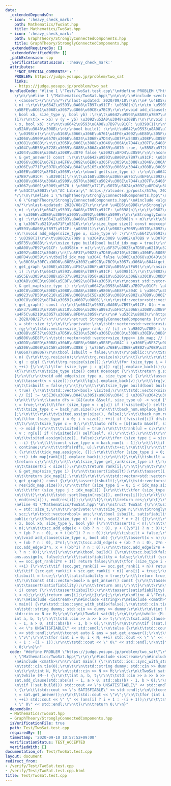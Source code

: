 ```yaml
---
data:
  _extendedDependsOn:
  - icon: ':heavy_check_mark:'
    path: Mathematics/TwoSat.hpp
    title: Mathematics/TwoSat.hpp
  - icon: ':heavy_check_mark:'
    path: GraphTheory/StronglyConnectedComponents.hpp
    title: GraphTheory/StronglyConnectedComponents.hpp
  _extendedRequiredBy: []
  _extendedVerifiedWith: []
  _pathExtension: cpp
  _verificationStatusIcon: ':heavy_check_mark:'
  attributes:
    '*NOT_SPECIAL_COMMENTS*': ''
    PROBLEM: https://judge.yosupo.jp/problem/two_sat
    links:
    - https://judge.yosupo.jp/problem/two_sat
  bundledCode: "#line 1 \"Test/TwoSat.test.cpp\"\n#define PROBLEM \"https://judge.yosupo.jp/problem/two_sat\"\
    \r\n\r\n#line 1 \"Mathematics/TwoSat.hpp\"\n\n\n\r\n#include <vector>\r\n#include\
    \ <cassert>\r\n\r\n/*\r\nlast-updated: 2020/09/10\r\n\r\n# \u4ED5\u69D8\r\nTwoSat(size_type\
    \ n) :\r\n\t\u6642\u9593\u8A08\u7B97\u91CF: \u0398(n)\r\n\tn \u5909\u6570\u3092\
    \u5BFE\u8C61\u3068\u3057\u3066\u69CB\u7BC9\r\n\r\nvoid add_clause(size_type x,\
    \ bool xb, size_type y, bool yb) :\r\n\t\u6642\u9593\u8A08\u7B97\u91CF: \u0398\
    (1)\r\n\t(x = xb) v (y = yb) \u3092\u52A0\u3048\u308B\r\n\r\nvoid add_clause(size_type\
    \ x, bool xb) :\r\n\t\u6642\u9593\u8A08\u7B97\u91CF: \u0398(1)\r\n\tx = xb \u3092\
    \u52A0\u3048\u308B\r\n\r\nbool build() :\r\n\t\u6642\u9593\u8A08\u7B97\u91CF:\
    \ \u0398(n)\r\n\t\u5168\u3066\u306E\u6761\u4EF6\u3092\u6E80\u305F\u3059\u3088\u3046\
    \u306A\u5909\u6570\u306E\u5024\u306E\u7D44\u307F\u5408\u308F\u305B\u3092\u6C42\
    \u3081\u308B\r\n\t\u305D\u306E\u3088\u3046\u306A\u7D44\u307F\u5408\u308F\u305B\
    \u304C\u5B58\u5728\u3059\u308B\u306A\u3089\u3070 true, \u5B58\u5728\u3057\u306A\
    \u3044\u306E\u306A\u3089\u3070 false \u3092\u8FD4\u3059\r\n\r\nconst std::vector<bool>\
    \ & get_answer() const :\r\n\t\u6642\u9593\u8A08\u7B97\u91CF: \u0398(1)\r\n\t\u5168\
    \u3066\u306E\u6761\u4EF6\u3092\u6E80\u305F\u3059\u3088\u3046\u306A\u5909\u6570\
    \u306E\u771F\u507D\u5024\u304C\u5165\u3063\u3066\u3044\u308B\u30C6\u30FC\u30D6\
    \u30EB\u3092\u8FD4\u3059\r\n\r\nbool get(size_type i) :\r\n\t\u6642\u9593\u8A08\
    \u7B97\u91CF: \u0398(1)\r\n\t\u5168\u3066\u306E\u6761\u4EF6\u3092\u6E80\u305F\u3059\
    \u3088\u3046\u306A\u5909\u6570\u306E\u5024\u306E\u7D44\u307F\u5408\u308F\u305B\
    \u3067\u3001\u5909\u6570 i \u306E\u771F\u507D\u5024\u3092\u8FD4\u3059\r\n\r\n\
    # \u53C2\u8003\r\n\"AC Library\" https://atcoder.jp/posts/517m, 2020/09/10\r\n\
    */\r\n\r\n#line 1 \"GraphTheory/StronglyConnectedComponents.hpp\"\n\n\n\r\n#line\
    \ 6 \"GraphTheory/StronglyConnectedComponents.hpp\"\n#include <algorithm>\r\n\r\
    \n/*\r\nlast-updated: 2020/08/27\r\n\r\n# \u4ED5\u69D8\r\nStronglyConnectedComponents(size_type\
    \ n) :\r\n\t\u6642\u9593\u8A08\u7B97\u91CF: \u0398(n)\r\n\t\u9802\u70B9\u6570\u304C\
    \ n \u306E\u30B0\u30E9\u30D5\u3092\u6E96\u5099\r\n\r\nStronglyConnectedComponentx(std::vector<std::vector<size_type>>\
    \ g) :\r\n\t\u6642\u9593\u8A08\u7B97\u91CF: \u0398(n + m)\r\n\t\u30B0\u30E9\u30D5\
    \ g \u3067\u521D\u671F\u5316\r\n\r\nsize_type size() const noexcept :\r\n\t\u6642\
    \u9593\u8A08\u7B97\u91CF: \u0398(1)\r\n\t\u9802\u70B9\u6570\u3092\u8FD4\u3059\r\
    \n\r\nvoid add_edge(size_type u, size_type v) :\r\n\t\u6642\u9593\u8A08\u7B97\u91CF\
    : \u0398(1)\r\n\t\u9802\u70B9 u \u304B\u3089 \u9802\u70B9 v \u3078\u8FBA\u3092\
    \u5F35\u308B\r\n\r\nsize_type build(bool build_idx_map = true)\r\n\t\u6642\u9593\
    \u8A08\u7B97\u91CF: \u0398(n + m)\r\n\t\u5F37\u9023\u7D50\u6210\u5206\u5206\u89E3\
    \u3092\u884C\u3046\r\n\t\u5F37\u9023\u7D50\u6210\u5206\u306E\u500B\u6570\u3092\
    \u8FD4\u3059\r\n\tbuild_idx_map \u304C false \u306E\u3068\u304D\u306F idx_map\
    \ \u30C6\u30FC\u30D6\u30EB\u3092\u69CB\u7BC9\u3057\u306A\u3044(get_map \u3084\
    \ get_graph \u306E\u52D5\u4F5C\u306F\u672A\u5B9A\u7FA9)\r\n\r\nsize_type get_rank(size_type\
    \ i) :\r\n\t\u6642\u9593\u8A08\u7B97\u91CF: \u0398(1)\r\n\t\u9802\u70B9 i \u304C\
    \u5C5E\u3059\u308B\u5F37\u9023\u7D50\u6210\u5206\u306E\u30C8\u30DD\u30ED\u30B8\
    \u30AB\u30EB\u9806\u5E8F\u3092\u8FD4\u3059\r\n\r\nconst std::vetor<size_type>\
    \ & get_map(size_type i) :\r\n\t\u6642\u9593\u8A08\u7B97\u91CF: \u0398(1)\r\n\t\
    \u30C8\u30DD\u30ED\u30B8\u30AB\u30EB\u9806\u5E8F\u304C i \u3067\u3042\u308B\u5F37\
    \u9023\u7D50\u6210\u5206\u306B\u5C5E\u3059\u308B\u9802\u70B9\u306E\u30EA\u30B9\
    \u30C8\u3092\u8FD4\u3059(\u6607\u9806)\r\n\r\nstd::vector<std::vector<size_type>>\
    \ get_graph() const :\r\n\t\u6642\u9593\u8A08\u7B97\u91CF: O(n + m log m)\r\n\t\
    \u5F37\u9023\u7D50\u6210\u5206\u5206\u89E3\u5F8C\u306E\u30B0\u30E9\u30D5\u3092\
    \u4F5C\u6210\u3057\u3066\u8FD4\u3059\r\n\r\n# \u53C2\u8003\r\nhttps://mathtrain.jp/kyorenketsu,\
    \ 2020/08/27\r\n*/\r\n\r\nstruct StronglyConnectedComponents {\r\n\tusing size_type\
    \ = std::size_t;\r\n\t\r\nprivate:\r\n\tstd::vector<std::vector<size_type>> g,\
    \ rg;\r\n\tstd::vector<size_type> rank; // [i] := \u9802\u70B9 i \u304C\u5C5E\u3059\
    \u308B\u5F37\u9023\u7D50\u6210\u5206\u306E\u30C8\u30DD\u30ED\u30B8\u30AB\u30EB\
    \u9806\u5E8F\r\n\tstd::vector<std::vector<size_type>> idx_map; // [i][j] := \u30C8\
    \u30DD\u30ED\u30B8\u30AB\u30EB\u9806\u5E8F\u304C i \u306E\u5F37\u9023\u7D50\u6210\
    \u5206\u306B\u5C5E\u3059\u308B j \u756A\u76EE\u306E\u9802\u70B9\u306E\u756A\u53F7\
    (\u6607\u9806)\r\n\tbool isbuilt = false;\r\n\t\r\npublic:\r\n\tStronglyConnectedComponents(size_type\
    \ n) {\r\n\t\tg.resize(n);\r\n\t\trg.resize(n);\r\n\t}\r\n\t\r\n\tStronglyConnectedComponents(std::vector<std::vector<size_type>>\
    \ g) : g(g) {\r\n\t\trg.resize(size());\r\n\t\tfor (size_type i = 0; i < size();\
    \ ++i) {\r\n\t\t\tfor (size_type j : g[i]) rg[j].emplace_back(i);\r\n\t\t}\r\n\
    \t}\r\n\t\r\n\tsize_type size() const noexcept {\r\n\t\treturn g.size();\r\n\t\
    }\r\n\t\r\n\tvoid add_edge(size_type u, size_type v) {\r\n\t\tassert(u < size());\r\
    \n\t\tassert(v < size());\r\n\t\tg[u].emplace_back(v);\r\n\t\trg[v].emplace_back(u);\r\
    \n\t\tisbuilt = false;\r\n\t}\r\n\t\r\n\tsize_type build(bool build_idx_map =\
    \ true) {\r\n\t\tstd::vector<bool> visited;\r\n\t\tstd::vector<size_type> back_num;\
    \ // [i] := \u5E30\u308A\u304C\u3051\u9806\u304C i \u3067\u3042\u308B\u9802\u70B9\
    \r\n\t\t\r\n\t\tauto dfs = [&](auto &&self, size_type u) -> void {\r\n\t\t\tvisited[u]\
    \ = true;\r\n\t\t\tfor (size_type v : g[u]) if (!visited[v]) self(self, v);\r\n\
    \t\t\tsize_type c = back_num.size();\r\n\t\t\tback_num.emplace_back(u);\r\n\t\t\
    };\r\n\t\t\r\n\t\tvisited.assign(size(), false);\r\n\t\tback_num.reserve(size());\r\
    \n\t\tfor (size_type i = 0; i < size(); ++i) if (!visited[i]) dfs(dfs, i);\r\n\
    \t\t\r\n\t\tsize_type c = 0;\r\n\t\tauto rdfs = [&](auto &&self, size_type u)\
    \ -> void {\r\n\t\t\tvisited[u] = true;\r\n\t\t\trank[u] = c;\r\n\t\t\tfor (size_type\
    \ v : rg[u]) if (!visited[v]) self(self, v);\r\n\t\t};\r\n\t\t\r\n\t\trank.resize(size());\r\
    \n\t\tvisited.assign(size(), false);\r\n\t\tfor (size_type i = size(); i > 0;\
    \ --i) {\r\n\t\t\tconst size_type u = back_num[i - 1];\r\n\t\t\tif (visited[u])\
    \ continue;\r\n\t\t\trdfs(rdfs, u);\r\n\t\t\t++c;\r\n\t\t}\r\n\t\t\r\n\t\tif (build_idx_map)\
    \ {\r\n\t\t\tidx_map.assign(c, {});\r\n\t\t\tfor (size_type i = 0; i < size();\
    \ ++i) idx_map[rank[i]].emplace_back(i);\r\n\t\t}\r\n\t\tisbuilt = true;\r\n\t\
    \treturn c;\r\n\t}\r\n\t\r\n\tsize_type get_rank(size_type i) {\r\n\t\tassert(isbuilt);\r\
    \n\t\tassert(i < size());\r\n\t\treturn rank[i];\r\n\t}\r\n\t\r\n\tconst std::vector<size_type>\
    \ & get_map(size_type i) {\r\n\t\tassert(isbuilt);\r\n\t\tassert(i < idx_map.size());\r\
    \n\t\treturn idx_map[i];\r\n\t}\r\n\t\r\n\tstd::vector<std::vector<size_type>>\
    \ get_graph() const {\r\n\t\tassert(isbuilt);\r\n\t\tstd::vector<std::vector<size_type>>\
    \ res(idx_map.size());\r\n\t\tfor (size_type i = 0; i < idx_map.size(); ++i) {\r\
    \n\t\t\tfor (size_type j : idx_map[i]) {\r\n\t\t\t\tfor (size_type v : g[j]) res[i].emplace_back(v);\r\
    \n\t\t\t}\r\n\t\t\tstd::sort(begin(res[i]), end(res[i]));\r\n\t\t\tres[i].erase(unique(begin(res[i]),\
    \ end(res[i])), end(res[i]));\r\n\t\t}\r\n\t\treturn res;\r\n\t}\r\n};\r\n\r\n\
    \n#line 41 \"Mathematics/TwoSat.hpp\"\n\r\nstruct TwoSat {\r\n\tusing size_type\
    \ = std::size_t;\r\n\t\r\nprivate:\r\n\tsize_type n;\r\n\tStronglyConnectedComponents\
    \ scc;\r\n\tstd::vector<bool> ans;\r\n\tbool isbuilt, satisfiability;\r\n\t\r\n\
    public:\r\n\tTwoSat(size_type n) : n(n), scc(2 * n + 2) {}\r\n\t\r\n\tvoid add_clause(size_type\
    \ x, bool xb, size_type y, bool yb) {\r\n\t\tassert(x < n);\r\n\t\tassert(y <\
    \ n);\r\n\t\tscc.add_edge(x + (xb ? n : 0), y + ((yb^1) ? n : 0));\r\n\t\tscc.add_edge(y\
    \ + (yb ? n : 0), x + ((xb^1) ? n : 0));\r\n\t\tisbuilt = false;\r\n\t}\r\n\t\r\
    \n\tvoid add_clause(size_type x, bool xb) {\r\n\t\tassert(x < n);\r\n\t\tscc.add_edge(x\
    \ + (xb ? n : 0), 2*n);\r\n\t\tscc.add_edge(x + (xb ? n : 0), 2*n + 1);\r\n\t\t\
    scc.add_edge(2*n, x + ((xb^1) ? n : 0));\r\n\t\tscc.add_edge(2*n + 1, x + ((xb^1)\
    \ ? n : 0));\r\n\t}\r\n\t\r\n\tbool build() {\r\n\t\tscc.build(false);\r\n\t\t\
    ans.assign(n, false);\r\n\t\tsatisfiability = false;\r\n\t\tif (scc.get_rank(2*n)\
    \ == scc.get_rank(2*n + 1)) return false;\r\n\t\tfor (size_type i = 0; i < n;\
    \ ++i) {\r\n\t\t\tif (scc.get_rank(i) == scc.get_rank(i + n)) return false;\r\n\
    \t\t\tif (scc.get_rank(i) > scc.get_rank(i + n)) ans[i] = true;\r\n\t\t}\r\n\t\
    \tisbuilt = true;\r\n\t\tsatisfiability = true;\r\n\t\treturn true;\r\n\t}\r\n\
    \t\r\n\tconst std::vector<bool> & get_answer() const {\r\n\t\tassert(isbuilt);\r\
    \n\t\tassert(satisfiability);\r\n\t\treturn ans;\r\n\t}\r\n\t\r\n\tbool get(size_type\
    \ i) const {\r\n\t\tassert(isbuilt);\r\n\t\tassert(satisfiability);\r\n\t\tassert(i\
    \ < n);\r\n\t\treturn ans[i];\r\n\t}\r\n};\r\n\r\n\n#line 4 \"Test/TwoSat.test.cpp\"\
    \n\r\n#include <iostream>\r\n#include <string>\r\n#include <cmath>\r\n\r\nint\
    \ main() {\r\n\tstd::ios::sync_with_stdio(false);\r\n\tstd::cin.tie(0);\r\n\t\r\
    \n\tstd::string dummy; std::cin >> dummy >> dummy;\r\n\t\r\n\tint N, M;\r\n\t\
    std::cin >> N >> M;\r\n\t\r\n\tTwoSat sat(N);\r\n\t\r\n\twhile (M--) {\r\n\t\t\
    int a, b, t;\r\n\t\tstd::cin >> a >> b >> t;\r\n\t\tsat.add_clause(std::abs(a)\
    \ - 1, a > 0, std::abs(b) - 1, b > 0);\r\n\t}\r\n\t\r\n\tif (!sat.build()) std::cout\
    \ << \"s UNSATISFIABLE\" << std::endl;\r\n\telse {\r\n\t\tstd::cout << \"s SATISFIABLE\"\
    \ << std::endl;\r\n\t\tconst auto & ans = sat.get_answer();\r\n\t\tstd::cout <<\
    \ \"v\";\r\n\t\tfor (int i = 0; i < N; ++i) std::cout << \" \" << (ans[i] ? i\
    \ + 1 : -(i + 1));\r\n\t\tstd::cout << \" 0\" << std::endl;\r\n\t}\r\n\treturn\
    \ 0;\r\n}\n"
  code: "#define PROBLEM \"https://judge.yosupo.jp/problem/two_sat\"\r\n\r\n#include\
    \ \"Mathematics/TwoSat.hpp\"\r\n\r\n#include <iostream>\r\n#include <string>\r\
    \n#include <cmath>\r\n\r\nint main() {\r\n\tstd::ios::sync_with_stdio(false);\r\
    \n\tstd::cin.tie(0);\r\n\t\r\n\tstd::string dummy; std::cin >> dummy >> dummy;\r\
    \n\t\r\n\tint N, M;\r\n\tstd::cin >> N >> M;\r\n\t\r\n\tTwoSat sat(N);\r\n\t\r\
    \n\twhile (M--) {\r\n\t\tint a, b, t;\r\n\t\tstd::cin >> a >> b >> t;\r\n\t\t\
    sat.add_clause(std::abs(a) - 1, a > 0, std::abs(b) - 1, b > 0);\r\n\t}\r\n\t\r\
    \n\tif (!sat.build()) std::cout << \"s UNSATISFIABLE\" << std::endl;\r\n\telse\
    \ {\r\n\t\tstd::cout << \"s SATISFIABLE\" << std::endl;\r\n\t\tconst auto & ans\
    \ = sat.get_answer();\r\n\t\tstd::cout << \"v\";\r\n\t\tfor (int i = 0; i < N;\
    \ ++i) std::cout << \" \" << (ans[i] ? i + 1 : -(i + 1));\r\n\t\tstd::cout <<\
    \ \" 0\" << std::endl;\r\n\t}\r\n\treturn 0;\r\n}"
  dependsOn:
  - Mathematics/TwoSat.hpp
  - GraphTheory/StronglyConnectedComponents.hpp
  isVerificationFile: true
  path: Test/TwoSat.test.cpp
  requiredBy: []
  timestamp: '2020-09-10 10:57:52+09:00'
  verificationStatus: TEST_ACCEPTED
  verifiedWith: []
documentation_of: Test/TwoSat.test.cpp
layout: document
redirect_from:
- /verify/Test/TwoSat.test.cpp
- /verify/Test/TwoSat.test.cpp.html
title: Test/TwoSat.test.cpp
---
```


